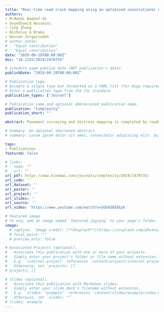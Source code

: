 ```yaml
---
title: "Real-time road crack mapping using an optimized convolutional neural network"
authors:
- M-Mahdi Naddaf-Sh
- SeyedSaeid Hosseini
- Jing Zhang
- Nicholas A Brake
- Hassan Zargarzadeh
# author_notes:
# - "Equal contribution"
# - "Equal contribution"
date: "2019-09-29T00:00:00Z"
doi: "10.1155/2019/2470735"

# Schedule page publish date (NOT publication's date).
publishDate: "2019-09-29T00:00:00Z"

# Publication type.
# Accepts a single type but formatted as a YAML list (for Hugo requirements).
# Enter a publication type from the CSL standard.
publication_types: ["Jouranl"]

# Publication name and optional abbreviated publication name.
publication: "Complexity"
publication_short: ""

abstract: Pavement surveying and distress mapping is completed by roadway authorities to quantify the topical and structural damage levels for strategic preventative or rehabilitative action. The failure to time the preventative or rehabilitative action and control distress propagation can lead to severe structural and financial loss of the asset requiring complete reconstruction. Continuous and computer-aided surveying measures not only can eliminate human error when analyzing, identifying, defining, and mapping pavement surface distresses, but also can provide a database of road damage patterns and their locations. The database can be used for timely road repairs to gain the maximum durability of the asphalt and the minimum cost of maintenance. This paper introduces an autonomous surveying scheme to collect, analyze, and map the image-based distress data in real time. A descriptive approach is considered for identifying cracks from collected images using a convolutional neural network (CNN) that classifies several types of cracks. Typically, CNN-based schemes require a relatively large processing power to detect desired objects in images in real time. However, the portability objective of this work requires to utilize low-weight processing units. To that end, the CNN training was optimized by the Bayesian optimization algorithm (BOA) to achieve the maximum accuracy and minimum processing time with minimum neural network layers. First, a database consisting of a diverse population of crack distress types such as longitudinal, transverse, and alligator cracks, photographed at multiple angles, was prepared. Then, the database was used to …

# Summary. An optional shortened abstract.
# summary: Lorem ipsum dolor sit amet, consectetur adipiscing elit. Duis posuere tellus ac convallis placerat. Proin tincidunt magna sed ex sollicitudin condimentum.

tags:
- Publications
featured: false

# links:
# - name: ""
#   url: ""
url_pdf: https://www.hindawi.com/journals/complexity/2019/2470735/
url_code: ''
url_dataset: ''
url_poster: ''
url_project: ''
url_slides: ''
url_source: ''
url_video: 'https://www.youtube.com/watch?v=SGh03B5EEpk'

# Featured image
# To use, add an image named `featured.jpg/png` to your page's folder. 
image:
  # caption: 'Image credit: [**Unsplash**](https://unsplash.com/photos/jdD8gXaTZsc)'
  # focal_point: ""
  # preview_only: false

# Associated Projects (optional).
#   Associate this publication with one or more of your projects.
#   Simply enter your project's folder or file name without extension.
#   E.g. `internal-project` references `content/project/internal-project/index.md`.
#   Otherwise, set `projects: []`.
# projects: []

# Slides (optional).
#   Associate this publication with Markdown slides.
#   Simply enter your slide deck's filename without extension.
#   E.g. `slides: "example"` references `content/slides/example/index.md`.
#   Otherwise, set `slides: ""`.
# slides: example
---
```


<!-- {{% callout note %}}
Click the *Cite* button above to demo the feature to enable visitors to import publication metadata into their reference management software.
{{% /callout %}}

{{% callout note %}}
Create your slides in Markdown - click the *Slides* button to check out the example.
{{% /callout %}}

Add the publication's **full text** or **supplementary notes** here. You can use rich formatting such as including [code, math, and images](https://docs.hugoblox.com/content/writing-markdown-latex/). -->

